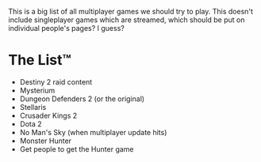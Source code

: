 <!-- TITLE: To Play -->
<!-- SUBTITLE: Games which we should get round to playing as a group -->

This is a big list of all multiplayer games we should try to play. This doesn't include singleplayer games which are streamed, which should be put on individual people's pages? I guess?

# The List™
* Destiny 2 raid content
* Mysterium
* Dungeon Defenders 2 (or the original)
* Stellaris
* Crusader Kings 2
* Dota 2
* No Man's Sky (when multiplayer update hits)
* Monster Hunter
* Get people to get the Hunter game
